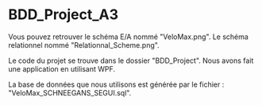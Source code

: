 # BDD_Project_A3


Vous pouvez retrouver le schéma E/A nommé "VeloMax.png". Le schéma relationnel nommé "Relationnal_Scheme.png".


Le code du projet se trouve dans le dossier "BDD_Project". Nous avons fait une application en utilisant WPF.


La base de données que nous utilisons est générée par le fichier : "VeloMax_SCHNEEGANS_SEGUI.sql".
